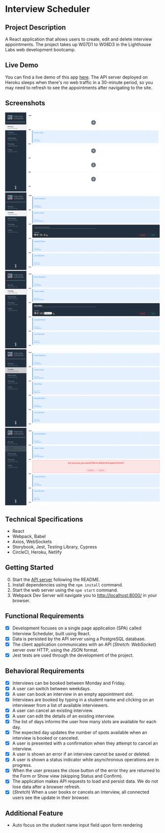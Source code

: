 # Interview Scheduler

## Project Description
A React application that allows users to create, edit and delete interview appointments. The project takes up W07D1 to W08D3 in the Lighthouse Labs web development bootcamp.

## Live Demo
You can find a live demo of this app [here](https://scheduler-gracewxt.netlify.app). The API server deployed on Heroku sleeps when there's no web traffic in a 30-minute period, so you may need to refresh to see the appointments after navigating to the site.

## Screenshots

!["show and empty mode"](https://github.com/GraceWXT/scheduler/blob/568543dd7f35d13aa2612cebced43ff82dabdc0d/docs/show-and-empty.png?raw=true)
!["create mode"](https://github.com/GraceWXT/scheduler/blob/568543dd7f35d13aa2612cebced43ff82dabdc0d/docs/create.png?raw=true)
!["edit mode"](https://github.com/GraceWXT/scheduler/blob/568543dd7f35d13aa2612cebced43ff82dabdc0d/docs/edit.png?raw=true)
!["spots remaining updated after save"](https://github.com/GraceWXT/scheduler/blob/568543dd7f35d13aa2612cebced43ff82dabdc0d/docs/spots-remaining.png?raw=true)
!["confirm before delete"](https://github.com/GraceWXT/scheduler/blob/568543dd7f35d13aa2612cebced43ff82dabdc0d/docs/confirm-delete.png?raw=true)

## Technical Specifications

- React
- Webpack, Babel
- Axios, WebSockets
- Storybook, Jest, Testing Library, Cypress
- CircleCI, Heroku, Netlify

## Getting Started
0. Start the [API server](https://github.com/GraceWXT/scheduler-api) following the README.
1. Install dependencies using the `npm install` command.
2. Start the web server using the `npm start` command.
3. Webpack Dev Server will navigate you to <http://localhost:8000/> in your browser.

## Functional Requirements

- [x] Development focuses on a single page application (SPA) called Interview Scheduler, built using React.
- [x] Data is persisted by the API server using a PostgreSQL database.
- [x] The client application communicates with an API (_Stretch: WebSocket_) server over HTTP, using the JSON format.
- [x] Jest tests are used through the development of the project.

## Behavioral Requirements

- [x] Interviews can be booked between Monday and Friday.
- [x] A user can switch between weekdays.
- [x] A user can book an interview in an empty appointment slot.
- [x] Interviews are booked by typing in a student name and clicking on an interviewer from a list of available interviewers.
- [x] A user can cancel an existing interview.
- [x] A user can edit the details of an existing interview.
- [x] The list of days informs the user how many slots are available for each day.
- [x] The expected day updates the number of spots available when an interview is booked or canceled.
- [x] A user is presented with a confirmation when they attempt to cancel an interview.
- [x] A user is shown an error if an interview cannot be saved or deleted.
- [x] A user is shown a status indicator while asynchronous operations are in progress.
- [x] When the user presses the close button of the error they are returned to the Form or Show view (skipping Status and Confirm).
- [x] The application makes API requests to load and persist data. We do not lose data after a browser refresh.
- [x] (_Stretch_) When a user books or cancels an interview, all connected users see the update in their browser.

## Additional Feature
- Auto focus on the student name input field upon form rendering

